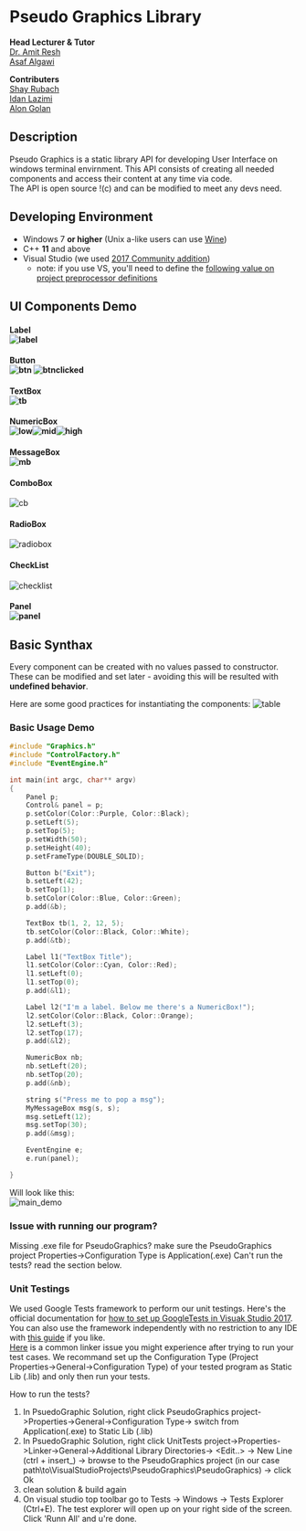 
# Pseudo Graphics Library

**Head Lecturer & Tutor** </br>
[Dr. Amit Resh](https://scholar.google.com/citations?user=5lTmLKsAAAAJ&hl=en)</br>
[Asaf Algawi](https://github.com/auval)

**Contributers** </br>
[Shay Rubach](https://github.com/ShayRubach)</br>
[Idan Lazimi](https://github.com/idanlazimi)</br>
[Alon Golan](https://github.com/alongolan1991)</br>


## Description

Pseudo Graphics is a static library API for developing User Interface on windows terminal envirnment. This API consists of creating all needed components and access their content at any time via code.<br>The API is open source !(c) and can be modified to meet any devs need.

## Developing Environment

* Windows 7 **or higher** (Unix a-like users can use [Wine](https://www.winehq.org/))
* C++ **11** and above
* Visual Studio (we used [2017 Community addition](https://www.visualstudio.com/vs/whatsnew/))
	* note: if you use VS, you'll need to define the [following value on project preprocessor definitions](https://stackoverflow.com/a/22450838)

## UI Components Demo

#### Label  <br> ![label](https://user-images.githubusercontent.com/21342315/41190512-427c7e3c-6be0-11e8-9704-8c76768ea64e.png)<br>
#### Button<br>![btn](https://user-images.githubusercontent.com/21342315/41190528-89831ad4-6be0-11e8-9585-12552145c034.png) ![btnclicked](https://user-images.githubusercontent.com/21342315/41190534-d4b6aa34-6be0-11e8-8301-a6f41f9f5d2d.png)<br>
#### TextBox<br> ![tb](https://user-images.githubusercontent.com/21342315/41190544-0addcd4a-6be1-11e8-9d7d-99e9b02c2c50.png)<br>
#### NumericBox<br>![low](https://user-images.githubusercontent.com/21342315/41190550-4e3363c0-6be1-11e8-8ec3-8418c2b2b52e.png)![mid](https://user-images.githubusercontent.com/21342315/41190549-411204da-6be1-11e8-851b-e87c302c0932.png)![high](https://user-images.githubusercontent.com/21342315/41190554-5668e31c-6be1-11e8-8696-080efbbeb73a.png)<br>
#### MessageBox<br>![mb](https://user-images.githubusercontent.com/21342315/41190587-2b0ce3b6-6be2-11e8-9bbf-4a8137c436ab.png)
#### ComboBox
![cb](https://user-images.githubusercontent.com/21342315/41501498-d4074ede-71a5-11e8-8e0d-e60055e70d37.png)<br>
#### RadioBox
![radiobox](https://user-images.githubusercontent.com/21342315/41501452-e7dff006-71a4-11e8-8df8-4f00c2a88feb.png)<br>
#### CheckList
![checklist](https://user-images.githubusercontent.com/21342315/41501478-48fcab90-71a5-11e8-8911-e055f7079273.png)<br>

#### Panel<br>![panel](https://user-images.githubusercontent.com/21342315/41190630-0956cef2-6be3-11e8-9abf-131bf7dce667.png)

## Basic Synthax

Every component can be created with no values passed to constructor. These can be modified and set later - avoiding this will be resulted with **undefined behavior**.<br>

Here are some good practices for instantiating the components:
![table](https://user-images.githubusercontent.com/21342315/41191692-acac5d1e-6bf3-11e8-89f9-cb17dc1b3db7.png)


### Basic Usage Demo

```cpp
#include "Graphics.h"
#include "ControlFactory.h"
#include "EventEngine.h"

int main(int argc, char** argv)
{
	Panel p;
	Control& panel = p;
	p.setColor(Color::Purple, Color::Black);
	p.setLeft(5);
	p.setTop(5);
	p.setWidth(50);
	p.setHeight(40);
	p.setFrameType(DOUBLE_SOLID);

	Button b("Exit");
	b.setLeft(42);
	b.setTop(1);
	b.setColor(Color::Blue, Color::Green);
	p.add(&b);

	TextBox tb(1, 2, 12, 5);
	tb.setColor(Color::Black, Color::White);
	p.add(&tb);

	Label l1("TextBox Title");
	l1.setColor(Color::Cyan, Color::Red);
	l1.setLeft(0);
	l1.setTop(0);
	p.add(&l1);

	Label l2("I'm a label. Below me there's a NumericBox!");
	l2.setColor(Color::Black, Color::Orange);
	l2.setLeft(3);
	l2.setTop(17);
	p.add(&l2);

	NumericBox nb;
	nb.setLeft(20);
	nb.setTop(20);
	p.add(&nb);

	string s("Press me to pop a msg");
	MyMessageBox msg(s, s);
	msg.setLeft(12);
	msg.setTop(30);
	p.add(&msg);

	EventEngine e;
	e.run(panel);

}
```

Will look like this:<br>
![main_demo](https://user-images.githubusercontent.com/21342315/41191625-b40cc284-6bf2-11e8-82d5-1a0363e9af5a.png)


### Issue with running our program?
Missing .exe file for PseudoGraphics? make sure the PseudoGraphics project Properties->Configuration Type is Application(.exe)
Can't run the tests? read the section below.


### Unit Testings

We used Google Tests framework to perform our unit testings. Here's the official documentation for [how to set up GoogleTests in Visuak Studio 2017](https://docs.microsoft.com/en-us/visualstudio/test/how-to-use-google-test-for-cpp). You can also use the framework independently with no restriction to any IDE with [this guide](http://www.bogotobogo.com/cplusplus/google_unit_test_gtest.php) if you like.<br> [Here](https://stackoverflow.com/questions/50240498/issue-with-google-test-in-visual-studio-2017) is a common linker issue you might experience after trying to run your test cases. We recommand set up the Configuration Type (Project Properties->General->Configuration Type) of your tested program as Static Lib (.lib) and only then run your tests.


How to run the tests?

1. In PsuedoGraphic Solution, right click PseudoGraphics project->Properties->General->Configuration Type-> switch from Application(.exe) to Static Lib (.lib)
2. In PsuedoGraphic Solution, right click UnitTests project->Properties->Linker->General->Additional Library Directories-> <Edit..> -> New Line (ctrl + insert_) -> browse to the PseudoGraphics project (in our case path\to\VisualStudioProjects\PseudoGraphics\PseudoGraphics) -> click Ok
3. clean solution & build again
4. On visual studio top toolbar go to Tests -> Windows -> Tests Explorer (Ctrl+E). The test explorer will open up on your right side of the screen. Click 'Runn All' and u're done.